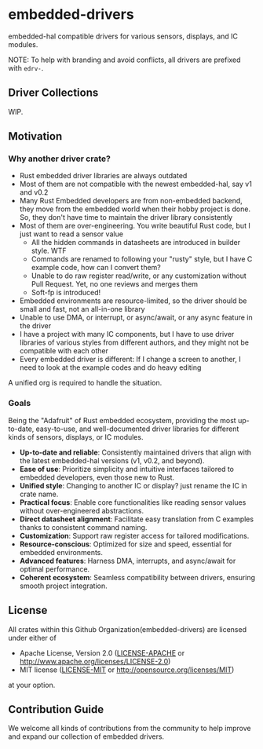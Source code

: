 # embedded-drivers

embedded-hal compatible drivers for various sensors, displays, and IC modules.

NOTE: To help with branding and avoid conflicts, all drivers are prefixed with `edrv-`.

## Driver Collections

WIP.

## Motivation

### Why another driver crate?

- Rust embedded driver libraries are always outdated
- Most of them are not compatible with the newest embedded-hal, say v1 and v0.2
- Many Rust Embedded developers are from non-embedded backend, they move from the embedded world when their hobby project is done. So, they don't have time to maintain the driver library consistently
- Most of them are over-engineering. You write beautiful Rust code, but I just want to read a sensor value
  - All the hidden commands in datasheets are introduced in builder style. WTF
  - Commands are renamed to following your "rusty" style, but I have C example code, how can I convert them?
  - Unable to do raw register read/write, or any customization without Pull Request. Yet, no one reviews and merges them
  - Soft-fp is introduced!
- Embedded environments are resource-limited, so the driver should be small and fast, not an all-in-one library
- Unable to use DMA, or interrupt, or async/await, or any async feature in the driver
- I have a project with many IC components, but I have to use driver libraries of various styles from different authors, and they might not be compatible with each other
- Every embedded driver is different: If I change a screen to another, I need to look at the example codes and do heavy editing

A unified org is required to handle the situation.

### Goals

Being the "Adafruit" of Rust embedded ecosystem, providing the most up-to-date, easy-to-use, and well-documented driver libraries for different kinds of sensors, displays, or IC modules.

- **Up-to-date and reliable**: Consistently maintained drivers that align with the latest embedded-hal versions (v1, v0.2, and beyond).
- **Ease of use**: Prioritize simplicity and intuitive interfaces tailored to embedded developers, even those new to Rust.
- **Unified style**: Changing to another IC or display? just rename the IC in crate name.
- **Practical focus**: Enable core functionalities like reading sensor values without over-engineered abstractions.
- **Direct datasheet alignment**: Facilitate easy translation from C examples thanks to consistent command naming.
- **Customization**: Support raw register access for tailored modifications.
- **Resource-conscious**: Optimized for size and speed, essential for embedded environments.
- **Advanced features**: Harness DMA, interrupts, and async/await for optimal performance.
- **Coherent ecosystem**: Seamless compatibility between drivers, ensuring smooth project integration.

## License

All crates within this Github Organization(embedded-drivers) are licensed under either of

- Apache License, Version 2.0 ([LICENSE-APACHE](LICENSE-APACHE) or
  <http://www.apache.org/licenses/LICENSE-2.0>)
- MIT license ([LICENSE-MIT](LICENSE-MIT) or <http://opensource.org/licenses/MIT>)

at your option.

## Contribution Guide

We welcome all kinds of contributions from the community to help improve and expand our collection of embedded drivers.
